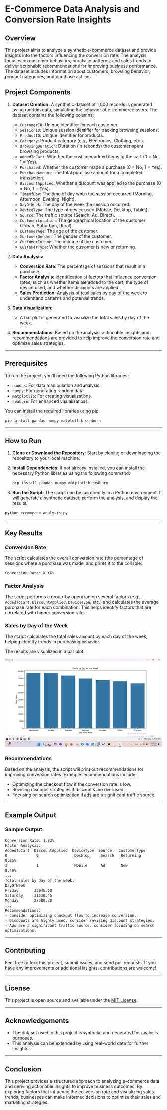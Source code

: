 # E-Commerce Data Analysis and Conversion Rate Insights

## Overview

This project aims to analyze a synthetic e-commerce dataset and provide insights into the factors influencing the conversion rate. The analysis focuses on customer behaviors, purchase patterns, and sales trends to deliver actionable recommendations for improving business performance. The dataset includes information about customers, browsing behavior, product categories, and purchase actions.

## Project Components

1. **Dataset Creation:**
   A synthetic dataset of 1,000 records is generated using random data, simulating the behavior of e-commerce users. The dataset contains the following columns:
   - `CustomerID`: Unique identifier for each customer.
   - `SessionID`: Unique session identifier for tracking browsing sessions.
   - `ProductID`: Unique identifier for products.
   - `Category`: Product category (e.g., Electronics, Clothing, etc.).
   - `BrowsingDuration`: Duration (in seconds) the customer spent browsing products.
   - `AddedToCart`: Whether the customer added items to the cart (0 = No, 1 = Yes).
   - `Purchased`: Whether the customer made a purchase (0 = No, 1 = Yes).
   - `PurchaseAmount`: The total purchase amount for a completed transaction.
   - `DiscountApplied`: Whether a discount was applied to the purchase (0 = No, 1 = Yes).
   - `TimeOfDay`: The time of day when the session occurred (Morning, Afternoon, Evening, Night).
   - `DayOfWeek`: The day of the week the session occurred.
   - `DeviceType`: The type of device used (Mobile, Desktop, Tablet).
   - `Source`: The traffic source (Search, Ad, Direct).
   - `CustomerLocation`: The geographical location of the customer (Urban, Suburban, Rural).
   - `CustomerAge`: The age of the customer.
   - `CustomerGender`: The gender of the customer.
   - `CustomerIncome`: The income of the customer.
   - `CustomerType`: Whether the customer is new or returning.

2. **Data Analysis:**
   - **Conversion Rate**: The percentage of sessions that result in a purchase.
   - **Factor Analysis**: Identification of factors that influence conversion rates, such as whether items are added to the cart, the type of device used, and whether discounts are applied.
   - **Sales Prediction**: Analysis of total sales by day of the week to understand patterns and potential trends.

3. **Data Visualization:**
   - A bar plot is generated to visualize the total sales by day of the week.

4. **Recommendations**: Based on the analysis, actionable insights and recommendations are provided to help improve the conversion rate and optimize sales strategies.

---

## Prerequisites

To run the project, you'll need the following Python libraries:

- `pandas`: For data manipulation and analysis.
- `numpy`: For generating random data.
- `matplotlib`: For creating visualizations.
- `seaborn`: For enhanced visualizations.

You can install the required libraries using pip:

```bash
pip install pandas numpy matplotlib seaborn
```

---

## How to Run

1. **Clone or Download the Repository**: Start by cloning or downloading the repository to your local machine.
   
2. **Install Dependencies**: If not already installed, you can install the necessary Python libraries using the following command:
   ```bash
   pip install pandas numpy matplotlib seaborn
   ```

3. **Run the Script**: The script can be run directly in a Python environment. It will generate a synthetic dataset, perform the analysis, and display the results.

```bash
python ecommerce_analysis.py
```

---

## Key Results

### Conversion Rate
The script calculates the overall conversion rate (the percentage of sessions where a purchase was made) and prints it to the console.

```python
Conversion Rate: X.XX%
```

### Factor Analysis

The script performs a group-by operation on several factors (e.g., `AddedToCart`, `DiscountApplied`, `DeviceType`, etc.) and calculates the average purchase rate for each combination. This helps identify factors that are correlated with higher conversion rates.

### Sales by Day of the Week
The script calculates the total sales amount by each day of the week, helping identify trends in purchasing behavior.

The results are visualized in a bar plot:

![Sales by Day of the Week](sales_by_day_of_week.png)

### Recommendations

Based on the analysis, the script will print out recommendations for improving conversion rates. Example recommendations include:
- Optimizing the checkout flow if the conversion rate is low.
- Revising discount strategies if discounts are overused.
- Focusing on search optimization if ads are a significant traffic source.

---

## Example Output

### Sample Output:

```text
Conversion Rate: 1.83%
Factor Analysis:
AddedToCart  DiscountApplied  DeviceType  Source   CustomerType
0             0                Desktop     Search   Returning       0.25%
1             1                Mobile      Ad       New             8.40%
...
Total sales by day of the week:
DayOfWeek
Friday       35045.60
Saturday     31530.45
Monday       27580.30
...
Recommendations:
- Consider optimizing checkout flow to increase conversion.
- Discounts are highly used, consider revising discount strategies.
- Ads are a significant traffic source, consider focusing on search optimizations.
```

---

## Contributing

Feel free to fork this project, submit issues, and send pull requests. If you have any improvements or additional insights, contributions are welcome!

---

## License

This project is open source and available under the [MIT License](LICENSE).

--- 

## Acknowledgements

- The dataset used in this project is synthetic and generated for analysis purposes.
- This analysis can be extended by using real-world data for further insights.

---

## Conclusion

This project provides a structured approach to analyzing e-commerce data and deriving actionable insights to improve business outcomes. By exploring factors that influence the conversion rate and visualizing sales trends, businesses can make informed decisions to optimize their sales and marketing strategies.
